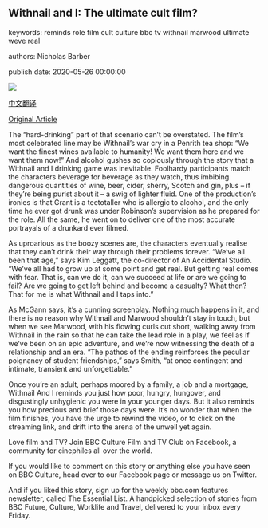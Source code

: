 ## Withnail and I: The ultimate cult film?

keywords: reminds role film cult culture bbc tv withnail marwood ultimate weve real

authors: Nicholas Barber

publish date: 2020-05-26 00:00:00

![](https://ichef.bbci.co.uk/wwfeatures/live/624_351/images/live/p0/8f/6m/p08f6m8l.jpg)

[中文翻译](Withnail%20and%20I%3A%20The%20ultimate%20cult%20film%3F_zh.md)

[Original Article](https://www.bbc.com/culture/article/20200526-withnail-and-i-the-ultimate-cult-film)

The “hard-drinking” part of that scenario can’t be overstated. The film’s most celebrated line may be Withnail’s war cry in a Penrith tea shop: “We want the finest wines available to humanity\! We want them here and we want them now\!” And alcohol gushes so copiously through the story that a Withnail and I drinking game was inevitable. Foolhardy participants match the characters beverage for beverage as they watch, thus imbibing dangerous quantities of wine, beer, cider, sherry, Scotch and gin, plus – if they’re being purist about it – a swig of lighter fluid. One of the production’s ironies is that Grant is a teetotaller who is allergic to alcohol, and the only time he ever got drunk was under Robinson’s supervision as he prepared for the role. All the same, he went on to deliver one of the most accurate portrayals of a drunkard ever filmed.

As uproarious as the boozy scenes are, the characters eventually realise that they can’t drink their way through their problems forever. “We’ve all been that age,” says Kim Leggatt, the co-director of An Accidental Studio. “We’ve all had to grow up at some point and get real. But getting real comes with fear. That is, can we do it, can we succeed at life or are we going to fail? Are we going to get left behind and become a casualty? What then? That for me is what Withnail and I taps into.”

As McGann says, it’s a cunning screenplay. Nothing much happens in it, and there is no reason why Withnail and Marwood shouldn’t stay in touch, but when we see Marwood, with his flowing curls cut short, walking away from Withnail in the rain so that he can take the lead role in a play, we feel as if we’ve been on an epic adventure, and we’re now witnessing the death of a relationship and an era. “The pathos of the ending reinforces the peculiar poignancy of student friendships,” says Smith, “at once contingent and intimate, transient and unforgettable.”

Once you’re an adult, perhaps moored by a family, a job and a mortgage, Withnail And I reminds you just how poor, hungry, hungover, and disgustingly unhygienic you were in your younger days. But it also reminds you how precious and brief those days were. It’s no wonder that when the film finishes, you have the urge to rewind the video, or to click on the streaming link, and drift into the arena of the unwell yet again.

Love film and TV? Join BBC Culture Film and TV Club on Facebook, a community for cinephiles all over the world.

If you would like to comment on this story or anything else you have seen on BBC Culture, head over to our Facebook page or message us on Twitter.

And if you liked this story, sign up for the weekly bbc.com features newsletter, called The Essential List. A handpicked selection of stories from BBC Future, Culture, Worklife and Travel, delivered to your inbox every Friday.